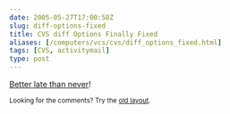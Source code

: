 ```yaml
--- 
date: 2005-05-27T17:00:58Z
slug: diff-options-fixed
title: CVS diff Options Finally Fixed
aliases: [/computers/vcs/cvs/diff_options_fixed.html]
tags: [CVS, activitymail]
type: post
---
```


<p><a href="https://ccvs.cvshome.org/issues/show_bug.cgi?id=148" title="CVS Bug Report: cvs diff Should not parse diff options">Better late than never</a>!</p>

<p class="past"><small>Looking for the comments? Try the <a rel="nofollow" href="//past.justatheory.com/computers/vcs/cvs/diff_options_fixed.html">old layout</a>.</small></p>



